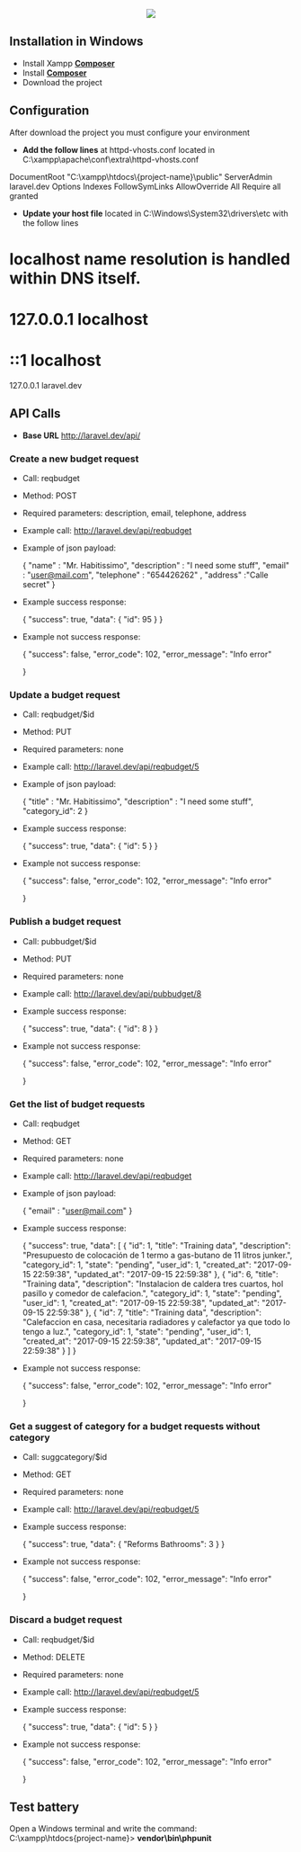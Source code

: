 <p align="center"><img src="https://es.habcdn.com/static/img/habitissimo-2013.2x.png"></p>

## Installation in Windows

- Install Xampp **[Composer](https://www.apachefriends.org/)** 
- Install **[Composer](https://getcomposer.org/download/)** 
- Download the project 

## Configuration

After download the project you must configure your environment

 - **Add the follow lines** at httpd-vhosts.conf located in C:\xampp\apache\conf\extra\httpd-vhosts.conf 

<VirtualHost laravel.dev:80>
  DocumentRoot "C:\xampp\htdocs\{project-name}\public"
  ServerAdmin laravel.dev
  <Directory "C:\xampp\htdocs\{project-name}">
        Options Indexes FollowSymLinks
        AllowOverride All
        Require all granted
  </Directory>
</VirtualHost>

- **Update your host file** located in C:\Windows\System32\drivers\etc with the follow lines

# localhost name resolution is handled within DNS itself.
#	127.0.0.1       localhost
#	::1             localhost

127.0.0.1	laravel.dev


## API Calls

- **Base URL** http://laravel.dev/api/

### **Create a new budget request**

- Call: reqbudget
- Method: POST
- Required parameters: description, email, telephone, address
- Example call: http://laravel.dev/api/reqbudget
- Example of json payload: 

    {
    	"name" : "Mr. Habitissimo",
    	"description" : "I need some stuff",
        "email" : "user@mail.com",
        "telephone" : "654426262" ,
        "address" :"Calle secret"
    }

- Example success response:

	{
	    "success": true,
	    "data": {
	        "id": 95
	    }
	}
	
- Example not success response:

	{
	    "success": false,
	    "error_code": 102,
	    "error_message": "Info error"	        
	    
	}

### **Update a budget request**

- Call: reqbudget/$id
- Method: PUT
- Required parameters: none
- Example call: http://laravel.dev/api/reqbudget/5
- Example of json payload: 

    {
    	"title" : "Mr. Habitissimo",
    	"description" : "I need some stuff",
        "category_id": 2
    }
- Example success response:

	{
	    "success": true,
	    "data": {
	        "id": 5
	    }
	}
	
- Example not success response:

	{
	    "success": false,
	    "error_code": 102,
	    "error_message": "Info error"	        
	    
	}

### **Publish a budget request**

- Call: pubbudget/$id
- Method: PUT
- Required parameters: none
- Example call: http://laravel.dev/api/pubbudget/8
- Example success response:

	{
	    "success": true,
	    "data": {
	        "id": 8
	    }
	}

- Example not success response:

	{
	    "success": false,
	    "error_code": 102,
	    "error_message": "Info error"	        
	    
	}

### **Get the list of budget requests**

- Call: reqbudget
- Method: GET
- Required parameters: none
- Example call: http://laravel.dev/api/reqbudget
- Example of json payload: 

    {
    	"email" : "user@mail.com"
    }
- Example success response:

	{
	    "success": true,
	    "data": [
	        {
	            "id": 1,
	            "title": "Training data",
	            "description": "Presupuesto de colocación de 1 termo a gas-butano de 11 litros junker.",
	            "category_id": 1,
	            "state": "pending",
	            "user_id": 1,
	            "created_at": "2017-09-15 22:59:38",
	            "updated_at": "2017-09-15 22:59:38"
	        },
	        {
	            "id": 6,
	            "title": "Training data",
	            "description": "Instalacion de caldera tres cuartos, hol pasillo y comedor de calefacion.",
	            "category_id": 1,
	            "state": "pending",
	            "user_id": 1,
	            "created_at": "2017-09-15 22:59:38",
	            "updated_at": "2017-09-15 22:59:38"
	        },
	        {
	            "id": 7,
	            "title": "Training data",
	            "description": "Calefaccion en casa, necesitaria radiadores y calefactor ya que todo lo tengo a luz.",
	            "category_id": 1,
	            "state": "pending",
	            "user_id": 1,
	            "created_at": "2017-09-15 22:59:38",
	            "updated_at": "2017-09-15 22:59:38"
	        }
    	]
	}
- Example not success response:

	{
	    "success": false,
	    "error_code": 102,
	    "error_message": "Info error"	        
	    
	}

### **Get a suggest of category for a budget requests without category**

- Call: suggcategory/$id
- Method: GET
- Required parameters: none
- Example call: http://laravel.dev/api/reqbudget/5
- Example success response:

	{
	    "success": true,
	    "data": {
	        "Reforms Bathrooms": 3
	    }
	}
- Example not success response:

	{
	    "success": false,
	    "error_code": 102,
	    "error_message": "Info error"	        
	    
	}

### **Discard a budget request**

- Call: reqbudget/$id
- Method: DELETE
- Required parameters: none
- Example call: http://laravel.dev/api/reqbudget/5
- Example success response:

	{
	    "success": true,
	    "data": {
	        "id": 5
    	}
	}
- Example not success response:

	{
	    "success": false,
	    "error_code": 102,
	    "error_message": "Info error"	        
	    
	}


## Test battery

Open a Windows terminal and write the command: C:\xampp\htdocs\{project-name}> **vendor\bin\phpunit**


